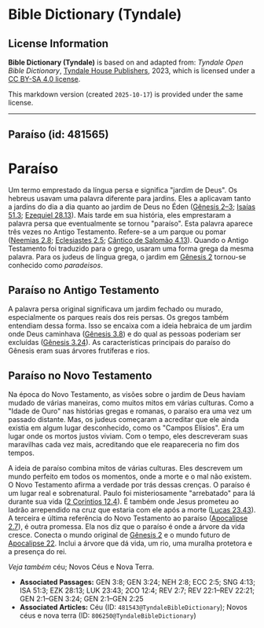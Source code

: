 # Bible Dictionary (Tyndale)

## License Information

**Bible Dictionary (Tyndale)** is based on and adapted from: _Tyndale Open Bible Dictionary_, [Tyndale House Publishers](https://tyndaleopenresources.com/), 2023, which is licensed under a [CC BY-SA 4.0 license](https://creativecommons.org/licenses/by-sa/4.0/legalcode.en).

This markdown version (created `2025-10-17`) is provided under the same license.



--------------------------------

## Paraíso (id: 481565)

Paraíso
=======

Um termo emprestado da língua persa e significa "jardim de Deus". Os hebreus usavam uma palavra diferente para jardins. Eles a aplicavam tanto a jardins do dia a dia quanto ao jardim de Deus no Éden ([Gênesis 2–3](https://ref.ly/Gen2:1-Gen3:24); [Isaías 51\.3](https://ref.ly/Isa51:3); [Ezequiel 28\.13](https://ref.ly/Ezek28:13)). Mais tarde em sua história, eles emprestaram a palavra persa que eventualmente se tornou "paraíso". Esta palavra aparece três vezes no Antigo Testamento. Refere\-se a um parque ou pomar ([Neemias 2\.8](https://ref.ly/Neh2:8); [Eclesiastes 2\.5](https://ref.ly/Eccl2:5); [Cântico de Salomão 4\.13](https://ref.ly/Song4:13)). Quando o Antigo Testamento foi traduzido para o grego, usaram uma forma grega da mesma palavra. Para os judeus de língua grega, o jardim em [Gênesis 2](https://ref.ly/Gen2:1-Gen2:25) tornou\-se conhecido como *paradeisos*.

Paraíso no Antigo Testamento
----------------------------

A palavra persa original significava um jardim fechado ou murado, especialmente os parques reais dos reis persas. Os gregos também entendiam dessa forma. Isso se encaixa com a ideia hebraica de um jardim onde Deus caminhava ([Gênesis 3\.8](https://ref.ly/Gen3:8)) e do qual as pessoas poderiam ser excluídas ([Gênesis 3\.24](https://ref.ly/Gen3:24)). As características principais do paraíso do Gênesis eram suas árvores frutíferas e rios.

Paraíso no Novo Testamento
--------------------------

Na época do Novo Testamento, as visões sobre o jardim de Deus haviam mudado de várias maneiras, como muitos mitos em várias culturas. Como a "Idade de Ouro" nas histórias gregas e romanas, o paraíso era uma vez um passado distante. Mas, os judeus começaram a acreditar que ele ainda existia em algum lugar desconhecido, como os "Campos Elísios". Era um lugar onde os mortos justos viviam. Com o tempo, eles descreveram suas maravilhas cada vez mais, acreditando que ele reapareceria no fim dos tempos.

A ideia de paraíso combina mitos de várias culturas. Eles descrevem um mundo perfeito em todos os momentos, onde a morte e o mal não existem. O Novo Testamento afirma a verdade por trás dessas crenças. O paraíso é um lugar real e sobrenatural. Paulo foi misteriosamente "arrebatado" para lá durante sua vida ([2 Coríntios 12\.4](https://ref.ly/2Cor12:4)). É também onde Jesus prometeu ao ladrão arrependido na cruz que estaria com ele após a morte ([Lucas 23\.43](https://ref.ly/Luke23:43)). A terceira e última referência do Novo Testamento ao paraíso ([Apocalipse 2\.7](https://ref.ly/Rev2:7)), é outra promessa. Ela nos diz que o paraíso é onde a árvore da vida cresce. Conecta o mundo original de [Gênesis 2](https://ref.ly/Gen2:1-Gen2:25) e o mundo futuro de [Apocalipse 22](https://ref.ly/Rev22:1-Rev22:21). Inclui a árvore que dá vida, um rio, uma muralha protetora e a presença do rei.

*Veja também* céu; Novos Céus e Nova Terra.

* **Associated Passages:** GEN 3:8; GEN 3:24; NEH 2:8; ECC 2:5; SNG 4:13; ISA 51:3; EZK 28:13; LUK 23:43; 2CO 12:4; REV 2:7; REV 22:1–REV 22:21; GEN 2:1–GEN 3:24; GEN 2:1–GEN 2:25
* **Associated Articles:** Céu (ID: `481543@TyndaleBibleDictionary`); Novos céus e nova terra (ID: `806250@TyndaleBibleDictionary`)

